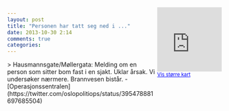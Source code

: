 ```yaml
---
layout: post
title: "Personen har tatt seg ned i ..."
date: 2013-10-30 2:14
comments: true
categories: 
---
```

<div style="float:right; margin:5px; position:relative;top:-130px;"><iframe width="150" height="150" frameborder="0" scrolling="no" marginheight="0" marginwidth="0" src="http://maps.google.com/maps?q=Stien,+Oslo&hl=no&t=m&z=14&output=embed&iwloc=&"></iframe><br/><small><a href="http://maps.google.com/maps?q=Stien,+Oslo&hl=no&t=m&z=14&source=embed&iwloc=A" style="color:#0000FF;text-align:left" target="_new">Vis st&oslash;rre kart</a></small></div>
> Hausmannsgate/Møllergata: Melding om en person som sitter bom fast i en sjakt. Uklar årsak. Vi undersøker nærmere. Brannvesen bistår.
- [Operasjonssentralen](https://twitter.com/oslopolitiops/status/395478881697685504)

